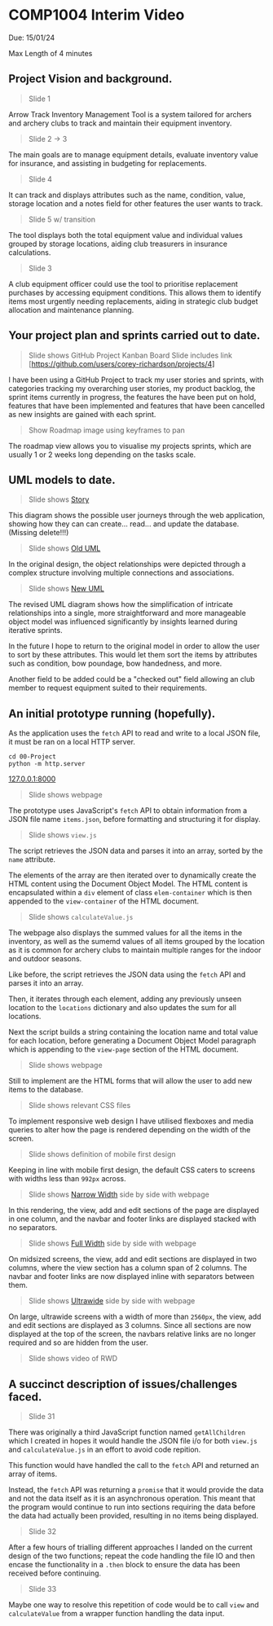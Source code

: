 # COMP1004 Interim Video

Due: 15/01/24

Max Length of 4 minutes

## Project Vision and background.

> Slide 1

Arrow Track Inventory Management Tool is a system tailored for archers and archery clubs to track and maintain their equipment inventory.

> Slide 2 -> 3

The main goals are to manage equipment details, evaluate inventory value for insurance, and assisting in budgeting for replacements.

> Slide 4

It can track and displays attributes such as the name, condition, value, storage location and a notes field for other features the user wants to track.

> Slide 5 w/ transition

The tool displays both the total equipment value and individual values grouped by storage locations, aiding club treasurers in insurance calculations.

> Slide 3

A club equipment officer could use the tool to prioritise replacement purchases by accessing equipment conditions. This allows them to identify items most urgently needing replacements, aiding in strategic club budget allocation and maintenance planning.

## Your project plan and sprints carried out to date.

> Slide shows GitHub Project Kanban Board
> Slide includes link [https://github.com/users/corey-richardson/projects/4]

I have been using a GitHub Project to track my user stories and sprints, with categories tracking my overarching user stories, my product backlog, the sprint items currently in progress, the features the have been put on hold, features that have been implemented and features that have been cancelled as new insights are gained with each sprint.

> Show Roadmap image using keyframes to pan

The roadmap view allows you to visualise my projects sprints, which are usually 1 or 2 weeks long depending on the tasks scale.

## UML models to date.

> Slide shows [Story](/06-Diagrams/Story.jpg) <br>

This diagram shows the possible user journeys through the web application, showing how they can can create... read... and update the database. (Missing delete!!!)

> Slide shows [Old UML](/06-Diagrams/ClassDiagram.jpg)

In the original design, the object relationships were depicted through a complex structure involving multiple connections and associations.

> Slide shows [New UML](/06-Diagrams/ClassDiagram-new.jpg)

The revised UML diagram shows how the simplification of intricate relationships into a single, more straightforward and more manageable object model was influenced significantly by insights learned during iterative sprints.

In the future I hope to return to the original model in order to allow the user to sort by these attributes. This would let them sort the items by attributes such as condition, bow poundage, bow handedness, and more.

Another field to be added could be a "checked out" field allowing an club member to request equipment suited to their requirements.

## An initial prototype running (hopefully).

As the application uses the `fetch` API to read and write to a local JSON file, it must be ran on a local HTTP server.

```
cd 00-Project
python -m http.server
```

[127.0.0.1:8000](http://127.0.0.1:8000/)

> Slide shows webpage

The prototype uses JavaScript's `fetch` API to obtain information from a JSON file name `items.json`, before formatting and structuring it for display.

> Slide shows `view.js`

The script retrieves the JSON data and parses it into an array, sorted by the `name` attribute.

The elements of the array are then iterated over to dynamically create the HTML content using the Document Object Model. The HTML content is encapsulated within a `div` element of class `elem-container` which is then appended to the `view-container` of the HTML document.

> Slide shows `calculateValue.js`

The webpage also displays the summed values for all the items in the inventory, as well as the sumemd values of all items grouped by the location as it is common for archery clubs to maintain multiple ranges for the indoor and outdoor seasons. 

Like before, the script retrieves the JSON data using the `fetch` API and parses it into an array.

Then, it iterates through each element, adding any previously unseen location to the `locations` dictionary and also updates the sum for all locations.

Next the script builds a string containing the location name and total value for each location, before generating a Document Object Model paragraph which is appending to the `view-page` section of the HTML document.

> Slide shows webpage

Still to implement are the HTML forms that will allow the user to add new items to the database.

> Slide shows relevant CSS files

To implement responsive web design I have utilised flexboxes and media queries to alter how the page is rendered depending on the width of the screen.

> Slide shows definition of mobile first design

Keeping in line with mobile first design, the default CSS caters to screens with widths less than `992px` across.

> Slide shows [Narrow Width](../05-Design/res/02-NarrowWidth.jpg) side by side with webpage

In this rendering, the view, add and edit sections of the page are displayed in one column, and the navbar and footer links are displayed stacked with no separators.

> Slide shows [Full Width](../05-Design/res/01-FullWidth.jpg) side by side with webpage

On midsized screens, the view, add and edit sections are displayed in two columns, where the view section has a column span of 2 columns. The navbar and footer links are now displayed inline with separators between them.

> Slide shows [Ultrawide](../05-Design/res/03-Ultrawide.jpg) side by side with webpage

On large, ultrawide screens with a width of more than `2560px`, the view, add and edit sections are displayed as 3 columns. Since all sections are now displayed at the top of the screen, the navbars relative links are no longer required and so are hidden from the user. 

> Slide shows video of RWD

## A succinct description of issues/challenges faced.

> Slide 31

There was originally a third JavaScript function named `getAllChildren` which I created in hopes it would handle
the JSON file i/o for both `view.js` and `calculateValue.js` in an effort to avoid code repition.

This function would have handled the call to the `fetch` API and returned an array of items.

Instead, the `fetch` API was returning a `promise` that it would provide the data and not the data itself as it is an asynchronous operation. This meant that the program would continue to run into sections requiring the data before the data had actually been provided, resulting in no items being displayed.

> Slide 32

After a few hours of trialling different approaches I landed on the current design of the two functions; repeat the code handling the file IO and then encase the functionality in a `.then` block to ensure the data has been received before continuing.

> Slide 33

Maybe one way to resolve this repetition of code would be to call `view` and `calculateValue` from a wrapper function handling the data input.
